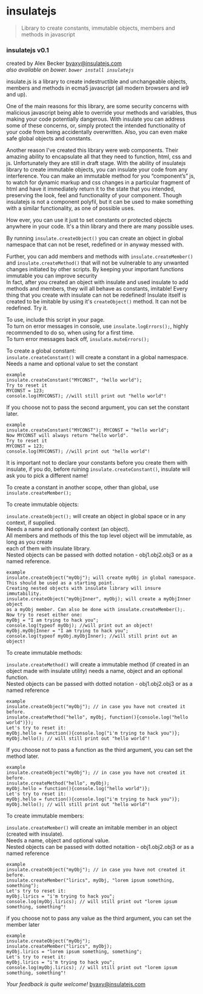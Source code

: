 # insulatejs

>Library to create constants, immutable objects, members and methods in javascript   
### insulatejs v0.1   
created by Alex Becker byaxy@insulatejs.com    
*_also available on bower._ `bower install insulatejs`* 


insulate.js is a library to create indestructible and unchangeable objects, members and methods in ecma5 
javascript (all modern browsers and ie9 and up). 

One of the main reasons for this library, are some security concerns with malicious javascript being able to override your methods and variables, thus making your code potentially dangerous. 
With insulate you can address some of these concerns, or, simply  protect the intended functionality of your code from being accidentally overwritten. 
Also, you can even make safe global objects and constants. 

Another reason I've created this library were web components. Their amazing ability to encapsulate all that they need to function, html, css and js. Unfortunately they are still in draft stage. With the ability of insulatejs library to create immutable objects, you can insulate your code from any interference. You can make an immutable method for you “component’s” js,  to  watch for  dynamic markup and css changes in a particular  fragment of html  and have it immediately return it to the state  that you intended, preserving the look, feel and functionality of your component. Though insulatejs is not a component polyfil, but it can be used to make something with a similar functionality, as one of possible uses.

How ever, you can use it just to set constants or protected objects anywhere in your code. 
It's a thin library and there are many possible uses.

 
By running `insulate.createObject()` you can create an object in global namespace that can not be reset, redefined or in anyway messed with.  

Further, you can add members and methods  with `insulate.createMember()` and `insulate.createMethod()` that will not be vulnerable to any unwanted changes initiated by other scripts. By keeping your important functions immutable you can improve security   
In fact, after you created an object with insulate and used insulate to add methods and members, they will all behave as constants, imitable!
Every thing that you create with insulate can not be redefined!
Insulate itself is created to be imitable by using it's `createObject()` method. It can not be redefined. Try it.


To use, include this script in your page.   
To turn on error messages in console, use `insulate.logErrors();`, highly recommended to do so, when using for a first time.   
To turn  error messages  back off, `insulate.muteErrors();`

To create a global constant:   
`insulate.createConstant()` will create a constant in a global namespace. Needs a name and optional value to set the constant   

    example  
    insulate.createConstant("MYCONST", "hello world");   
    Try to reset it  
    MYCONST = 123;
    console.log(MYCONST); //will still print out "hello world"! 

If you choose not to pass the second argument, you can set the constant later.   

    example
    insulate.createConstant("MYCONST"); MYCONST = "hello world";   
    Now MYCONST will always return "hello world".  
    Try to reset it  
    MYCONST = 123;
    console.log(MYCONST); //will print out "hello world"!    

	
It is important not to declare your constants before you create them with insulate, if you do, before ruining `insulate.createConstant()`, insulate will ask you to pick a different name!
	
To create a constant in another scope, other than  global, use `insulate.createMember();`  
  
To create immutable objects:
	
`insulate.createObject();` will create an object in global space or in any context, if supplied.  
Needs a name and optionally context (an object).    
All members and methods of this the top level object will be immutable, as long as you create  
each of them with insulate library.  
Nested objects can be passed with dotted notation - obj1.obj2.obj3 or as a named reference.  

    example 
    insulate.createObject("myObj"); will create myObj in global namespace.   
    This should be used as a starting point. 
    Creating nested objects with insulate library will insure immutability.   
    insulate.createObject("myObjInner", myObj); will create a myObjInner object    
    as a myObj member. Can also be done with insulate.createMember();.  
    Now try to reset either one:   
    myObj = "I am trying to hack you";   
    console.log(typeof myObj); //will print out an object!   
    myObj.myObjInner = "I am trying to hack you";   
    console.log(typeof myObj.myObjInner); //will still print out an object!  
    
	
To create immutable methods:

`insulate.createMethod()` will create a immutable  method (if created in an object made with insulate utility) 
needs a name, object and an optional function.    
Nested objects can be passed with dotted notation - obj1.obj2.obj3 or as a named reference   

    example
    insulate.createObject("myObj"); // in case you have not created it before.
    insulate.createMethod("hello", myObj, function(){console.log("hello world")});  
    Let's try to reset it:  
    myObj.hello = function(){console.log("i'm trying to hack you")};  
    myObj.hello(); // will still print out "hello world"!

If you choose not to pass a function as the third argument, you can set the method later.   

    example
    insulate.createObject("myObj"); // in case you have not created it before.
    insulate.createMethod("hello", myObj);
    myObj.hello = function(){console.log("hello world")};   
    Let's try to reset it:  
    myObj.hello = function(){console.log("i'm trying to hack you")};  
    myObj.hello(); // will still print out "hello world"!
	
To create immutable members:

`insulate.createMember()` will create an imitable member in an object (created with insulate).   
Needs a name, object and optional value.   
Nested objects can be passed with dotted notaition - obj1.obj2.obj3 or as a named reference

    example 
    insulate.createObject("myObj"); // in case you have not created it before.
    insulate.createMember("lirics", myObj, "lorem ipsum something, something");   
    Let's try to reset it:  
    myObj.lirics = "i'm trying to hack you";  
    console.log(myObj.lirics); // will still print out "lorem ipsum something, something"!



if you choose not to pass any value as  the third argument, you can set the member later  

    example
    insulate.createObject("myObj");
    insulate.createMember("lirics", myObj);
    myObj.lirics = "lorem ipsum something, something";  
    Let's try to reset it:  
    myObj.lirics = "i'm trying to hack you";  
    console.log(myObj.lirics); // will still print out "lorem ipsum something, something"!

*Your feedback is quite welcome!*
byaxy@insulatejs.com
